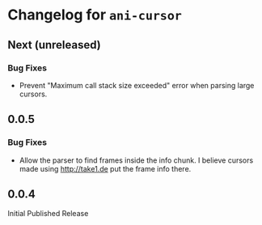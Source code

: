 # Changelog for `ani-cursor`

## Next (unreleased)

### Bug Fixes

* Prevent "Maximum call stack size exceeded" error when parsing large cursors.

## 0.0.5

### Bug Fixes

* Allow the parser to find frames inside the info chunk. I believe cursors made using http://take1.de put the frame info there.

## 0.0.4

Initial Published Release
